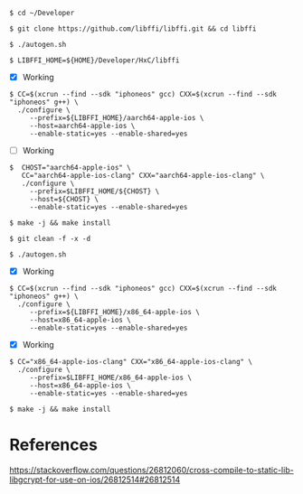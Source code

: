 


```
$ cd ~/Developer
```


```
$ git clone https://github.com/libffi/libffi.git && cd libffi
```

```
$ ./autogen.sh
```

```
$ LIBFFI_HOME=${HOME}/Developer/HxC/libffi
```

- [x] Working

```
$ CC=$(xcrun --find --sdk "iphoneos" gcc) CXX=$(xcrun --find --sdk "iphoneos" g++) \
  ./configure \
     --prefix=${LIBFFI_HOME}/aarch64-apple-ios \
     --host=aarch64-apple-ios \
     --enable-static=yes --enable-shared=yes
```


- [ ] Working

```
$  CHOST="aarch64-apple-ios" \
   CC="aarch64-apple-ios-clang" CXX="aarch64-apple-ios-clang" \
   ./configure \
     --prefix=$LIBFFI_HOME/${CHOST} \
     --host=${CHOST} \
     --enable-static=yes --enable-shared=yes
```

```
$ make -j && make install
```

```
$ git clean -f -x -d
```

```
$ ./autogen.sh
```

- [x] Working

```
$ CC=$(xcrun --find --sdk "iphoneos" gcc) CXX=$(xcrun --find --sdk "iphoneos" g++) \
  ./configure \
     --prefix=${LIBFFI_HOME}/x86_64-apple-ios \
     --host=x86_64-apple-ios \
     --enable-static=yes --enable-shared=yes
```

- [x] Working  

```
$ CC="x86_64-apple-ios-clang" CXX="x86_64-apple-ios-clang" \
  ./configure \
     --prefix=$LIBFFI_HOME/x86_64-apple-ios \
     --host=x86_64-apple-ios \
     --enable-static=yes --enable-shared=yes
```

```
$ make -j && make install
```

# References

https://stackoverflow.com/questions/26812060/cross-compile-to-static-lib-libgcrypt-for-use-on-ios/26812514#26812514
